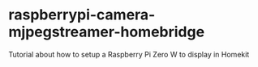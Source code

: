 # raspberrypi-camera-mjpegstreamer-homebridge
Tutorial about how to setup a Raspberry Pi Zero W to display in Homekit
